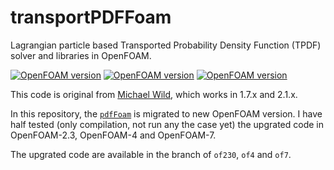# transportPDFFoam
Lagrangian particle based Transported Probability Density Function (TPDF) solver and libraries in OpenFOAM.

[![OpenFOAM version](https://img.shields.io/badge/OpenFOAM-2.3-brightgreen)](https://github.com/OpenFOAM/OpenFOAM-2.3)
[![OpenFOAM version](https://img.shields.io/badge/OpenFOAM-4-brightgreen)](https://github.com/OpenFOAM/OpenFOAM-4)
[![OpenFOAM version](https://img.shields.io/badge/OpenFOAM-7-brightgreen)](https://github.com/OpenFOAM/OpenFOAM-7)

This code is original from [Michael Wild](https://github.com/wildmichael/pdfFoam), which works in 1.7.x and 2.1.x.

In this repository, the [`pdfFoam`](https://github.com/wildmichael/pdfFoam) is migrated to new OpenFOAM version. I have half tested (only compilation, not run any the case yet) the upgrated code in OpenFOAM-2.3, OpenFOAM-4 and OpenFOAM-7.

The upgrated code are available in the branch of `of230`, `of4` and `of7`.
